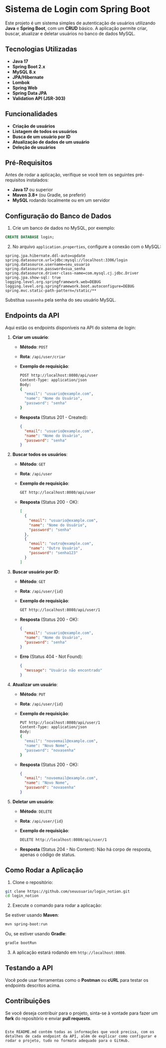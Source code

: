 # Sistema de Login com Spring Boot

Este projeto é um sistema simples de autenticação de usuários utilizando **Java** e **Spring Boot**, com um **CRUD** básico. A aplicação permite criar, buscar, atualizar e deletar usuários no banco de dados MySQL.

## Tecnologias Utilizadas

- **Java 17**
- **Spring Boot 2.x**
- **MySQL 8.x**
- **JPA/Hibernate**
- **Lombok**
- **Spring Web**
- **Spring Data JPA**
- **Validation API (JSR-303)**

## Funcionalidades

- **Criação de usuários**
- **Listagem de todos os usuários**
- **Busca de um usuário por ID**
- **Atualização de dados de um usuário**
- **Deleção de usuários**

## Pré-Requisitos

Antes de rodar a aplicação, verifique se você tem os seguintes pré-requisitos instalados:

- **Java 17** ou superior
- **Maven 3.8+** (ou Gradle, se preferir)
- **MySQL** rodando localmente ou em um servidor

## Configuração do Banco de Dados

1. Crie um banco de dados no MySQL, por exemplo:

```sql
CREATE DATABASE login;
```

2. No arquivo `application.properties`, configure a conexão com o MySQL:

```properties
spring.jpa.hibernate.ddl-auto=update
spring.datasource.url=jdbc:mysql://localhost:3306/login
spring.datasource.username=seu_usuario
spring.datasource.password=sua_senha
spring.datasource.driver-class-name=com.mysql.cj.jdbc.Driver
spring.jpa.show-sql: true
logging.level.org.springframework.web=DEBUG
logging.level.org.springframework.boot.autoconfigure=DEBUG
spring.mvc.static-path-pattern=/static/**
```

Substitua `suasenha` pela senha do seu usuário MySQL.

## Endpoints da API

Aqui estão os endpoints disponíveis na API do sistema de login:

1. **Criar um usuário**:
    - **Método**: `POST`
    - **Rota**: `/api/user/criar`
    - **Exemplo de requisição**:

      ```bash
      POST http://localhost:8080/api/user
      Content-Type: application/json
      Body:
      {
        "email": "usuario@example.com",
        "name": "Nome do Usuário",
        "password": "senha"
      }
      ```

    - **Resposta** (Status 201 - Created):

      ```json
      {
        "email": "usuario@example.com",
        "name": "Nome do Usuário",
        "password": "senha"
      }
      ```

2. **Buscar todos os usuários**:
    - **Método**: `GET`
    - **Rota**: `/api/user`
    - **Exemplo de requisição**:

      ```bash
      GET http://localhost:8080/api/user
      ```

    - **Resposta** (Status 200 - OK):

      ```json
      [
        {
          "email": "usuario@example.com",
          "name": "Nome do Usuário",
          "password": "senha"
        },
        {
          "email": "outro@example.com",
          "name": "Outro Usuário",
          "password": "senha123"
        }
      ]
      ```

3. **Buscar usuário por ID**:
    - **Método**: `GET`
    - **Rota**: `/api/user/{id}`
    - **Exemplo de requisição**:

      ```bash
      GET http://localhost:8080/api/user/1
      ```

    - **Resposta** (Status 200 - OK):

      ```json
      {
        "email": "usuario@example.com",
        "name": "Nome do Usuário",
        "password": "senha"
      }
      ```

    - **Erro** (Status 404 - Not Found):

      ```json
      {
        "message": "Usuário não encontrado"
      }
      ```

4. **Atualizar um usuário**:
    - **Método**: `PUT`
    - **Rota**: `/api/user/{id}`
    - **Exemplo de requisição**:

      ```bash
      PUT http://localhost:8080/api/user/1
      Content-Type: application/json
      Body:
      {
        "email": "novoemail@example.com",
        "name": "Novo Nome",
        "password": "novasenha"
      }
      ```

    - **Resposta** (Status 200 - OK):

      ```json
      {
        "email": "novoemail@example.com",
        "name": "Novo Nome",
        "password": "novasenha"
      }
      ```

5. **Deletar um usuário**:
    - **Método**: `DELETE`
    - **Rota**: `/api/user/{id}`
    - **Exemplo de requisição**:

      ```bash
      DELETE http://localhost:8080/api/user/1
      ```

    - **Resposta** (Status 204 - No Content): Não há corpo de resposta, apenas o código de status.

## Como Rodar a Aplicação

1. Clone o repositório:

```bash
git clone https://github.com/seuusuario/login_notion.git
cd login_notion
```

2. Execute o comando para rodar a aplicação:

Se estiver usando **Maven**:

```bash
mvn spring-boot:run
```

Ou, se estiver usando **Gradle**:

```bash
gradle bootRun
```

3. A aplicação estará rodando em `http://localhost:8080`.

## Testando a API

Você pode usar ferramentas como o **Postman** ou **cURL** para testar os endpoints descritos acima.

## Contribuições

Se você deseja contribuir para o projeto, sinta-se à vontade para fazer um **fork** do repositório e enviar **pull requests**.

```

Este README.md contém todas as informações que você precisa, com os detalhes de cada endpoint da API, além de explicar como configurar e rodar o projeto, tudo no formato adequado para o GitHub.